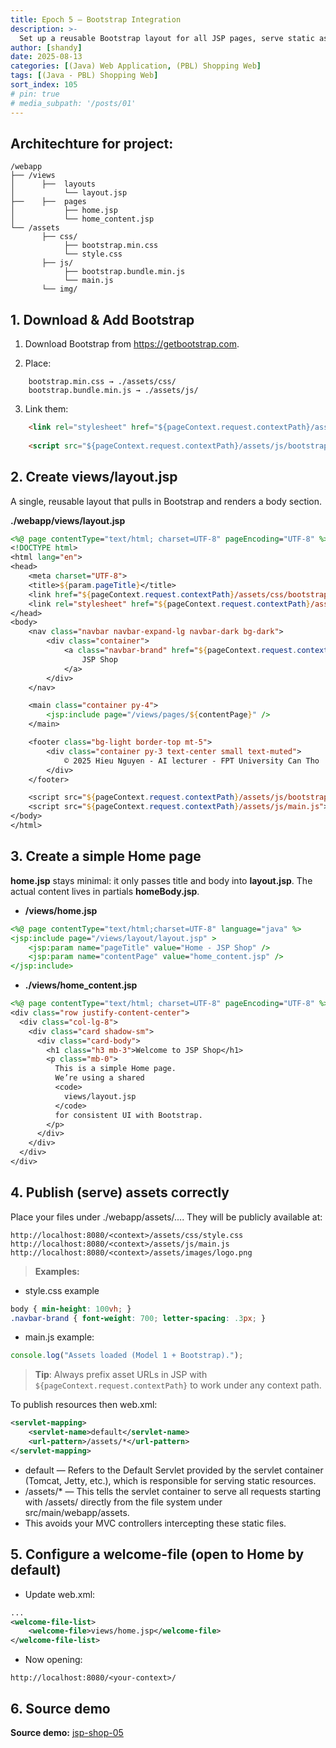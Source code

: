 ```yaml
---
title: Epoch 5 — Bootstrap Integration
description: >-
  Set up a reusable Bootstrap layout for all JSP pages, serve static assets properly, and make home.jsp the default landing page.
author: [shandy]
date: 2025-08-13
categories: [(Java) Web Application, (PBL) Shopping Web]
tags: [(Java - PBL) Shopping Web]
sort_index: 105
# pin: true
# media_subpath: '/posts/01'
---
```


## Architechture for project:

```
/webapp
├── /views
│      ├──  layouts
│           └── layout.jsp
├──    ├──  pages
│           ├── home.jsp
│           └── home_content.jsp
└── /assets
       ├── css/
            ├── bootstrap.min.css
            └── style.css
       ├── js/
            ├── bootstrap.bundle.min.js
            └── main.js
       └── img/
```

## 1. Download & Add Bootstrap

1. Download Bootstrap from https://getbootstrap.com.

2. Place:
```
    bootstrap.min.css → ./assets/css/
    bootstrap.bundle.min.js → ./assets/js/
```
3. Link them:

```html
    <link rel="stylesheet" href="${pageContext.request.contextPath}/assets/css/bootstrap.min.css">
    
    <script src="${pageContext.request.contextPath}/assets/js/bootstrap.bundle.min.js"></script>
```
## 2. Create views/layout.jsp
A single, reusable layout that pulls in Bootstrap and renders a body section.

**./webapp/views/layout.jsp**

```jsp
<%@ page contentType="text/html; charset=UTF-8" pageEncoding="UTF-8" %>
<!DOCTYPE html>
<html lang="en">
<head>
    <meta charset="UTF-8">
    <title>${param.pageTitle}</title>
    <link href="${pageContext.request.contextPath}/assets/css/bootstrap.css" rel="stylesheet">
    <link rel="stylesheet" href="${pageContext.request.contextPath}/assets/css/style.css">
</head>
<body>
    <nav class="navbar navbar-expand-lg navbar-dark bg-dark">
        <div class="container">
            <a class="navbar-brand" href="${pageContext.request.contextPath}/views/home.jsp">
                JSP Shop
            </a>
        </div>
    </nav>

    <main class="container py-4">
        <jsp:include page="/views/pages/${contentPage}" />
    </main>

    <footer class="bg-light border-top mt-5">
        <div class="container py-3 text-center small text-muted">
            © 2025 Hieu Nguyen - AI lecturer - FPT University Can Tho
        </div>
    </footer>

    <script src="${pageContext.request.contextPath}/assets/js/bootstrap.bundle.min.js"></script>
    <script src="${pageContext.request.contextPath}/assets/js/main.js"></script>
</body>
</html>
```
## 3. Create a simple Home page
**home.jsp** stays minimal: it only passes title and body into **layout.jsp**.
The actual content lives in partials **homeBody.jsp**.

- **/views/home.jsp**

```jsp
<%@ page contentType="text/html;charset=UTF-8" language="java" %>
<jsp:include page="/views/layout/layout.jsp" >
    <jsp:param name="pageTitle" value="Home - JSP Shop" />
    <jsp:param name="contentPage" value="home_content.jsp" />
</jsp:include>
```

- **./views/home_content.jsp**

```jsp
<%@ page contentType="text/html; charset=UTF-8" pageEncoding="UTF-8" %>
<div class="row justify-content-center">
  <div class="col-lg-8">
    <div class="card shadow-sm">
      <div class="card-body">
        <h1 class="h3 mb-3">Welcome to JSP Shop</h1>
        <p class="mb-0">
          This is a simple Home page.
          We’re using a shared 
          <code>
            views/layout.jsp
          </code> 
          for consistent UI with Bootstrap.
        </p>
      </div>
    </div>
  </div>
</div>
```

## 4. Publish (serve) assets correctly
Place your files under ./webapp/assets/.... They will be publicly available at:

```
http://localhost:8080/<context>/assets/css/style.css
http://localhost:8080/<context>/assets/js/main.js
http://localhost:8080/<context>/assets/images/logo.png
```

> **Examples:**

- style.css example

```css
body { min-height: 100vh; }
.navbar-brand { font-weight: 700; letter-spacing: .3px; }
```

- main.js example:

```javascript
console.log("Assets loaded (Model 1 + Bootstrap).");
```

> **Tip**: Always prefix asset URLs in JSP with `${pageContext.request.contextPath}` to work under any context path.

To publish resources then web.xml:

```xml
<servlet-mapping>
    <servlet-name>default</servlet-name>
    <url-pattern>/assets/*</url-pattern>
</servlet-mapping>
```

- <servlet-name>default</servlet-name> — Refers to the Default Servlet provided by the servlet container (Tomcat, Jetty, etc.), which is responsible for serving static resources.
- <url-pattern>/assets/*</url-pattern> — This tells the servlet container to serve all requests starting with /assets/ directly from the file system under src/main/webapp/assets.
- This avoids your MVC controllers intercepting these static files.

## 5. Configure a welcome-file (open to Home by default)

- Update web.xml:

```xml
...
<welcome-file-list>
    <welcome-file>views/home.jsp</welcome-file>
</welcome-file-list>
```

- Now opening:

```url
http://localhost:8080/<your-context>/
```

## 6. Source demo

**Source demo:** [jsp-shop-05](https://github.com/shandyprofile/java-jsp-shop-basic/tree/main/jsp-shop-05)